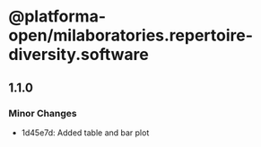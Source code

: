 # @platforma-open/milaboratories.repertoire-diversity.software

## 1.1.0

### Minor Changes

- 1d45e7d: Added table and bar plot
